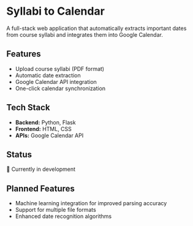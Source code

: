 # Syllabi to Calendar

A full-stack web application that automatically extracts important dates from course syllabi and integrates them into Google Calendar.

## Features
- Upload course syllabi (PDF format)
- Automatic date extraction
- Google Calendar API integration
- One-click calendar synchronization

## Tech Stack
- **Backend:** Python, Flask
- **Frontend:** HTML, CSS
- **APIs:** Google Calendar API

## Status
🚧 Currently in development

## Planned Features
- Machine learning integration for improved parsing accuracy
- Support for multiple file formats
- Enhanced date recognition algorithms

